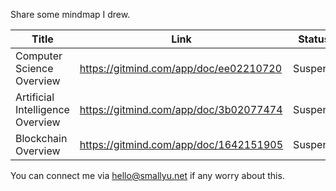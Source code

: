 
Share some mindmap I drew.

|Title|Link|Status|
|--|--|--|
|Computer Science Overview|<https://gitmind.com/app/doc/ee02210720> |Suspend|
|Artificial Intelligence Overview|<https://gitmind.com/app/doc/3b02077474> |Suspend|
|Blockchain Overview|<https://gitmind.com/app/doc/1642151905> |Suspend|

You can connect me via <hello@smallyu.net> if any worry about this.

